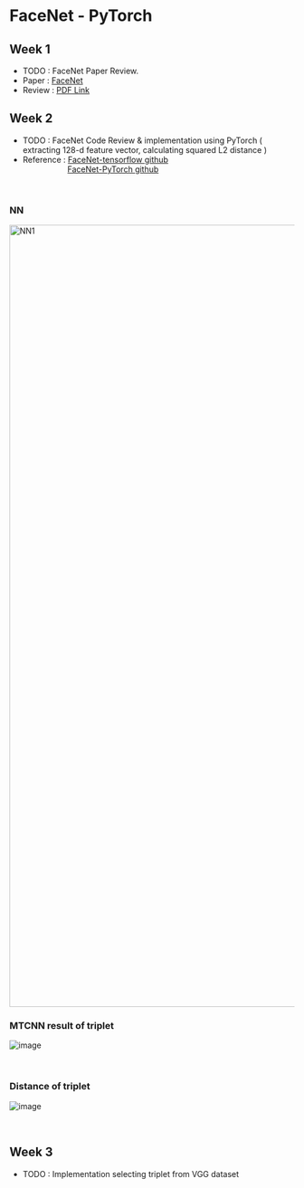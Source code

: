 # FaceNet - PyTorch  
## Week 1  
- TODO :  FaceNet Paper Review.  
- Paper : [FaceNet](https://arxiv.org/pdf/1503.03832.pdf)  
- Review : [PDF Link](https://github.com/Taaewoo/Paper_review/blob/master/09.%20FaceNet%3B%20A%20Unified%20Embedding%20for%20Face%20Recognition%20and%20Clustering.pdf)  
  
## Week 2  
- TODO : FaceNet Code Review & implementation using PyTorch ( extracting 128-d feature vector, calculating squared L2 distance )
- Reference : [FaceNet-tensorflow github](https://github.com/davidsandberg/facenet)  
&nbsp;&nbsp;&nbsp;&nbsp;&nbsp;&nbsp;&nbsp;&nbsp;&nbsp;&nbsp;&nbsp;&nbsp;&nbsp;&nbsp;&nbsp;&nbsp;&nbsp;&nbsp;&nbsp;
[FaceNet-PyTorch github](https://github.com/tbmoon/facenet)  
<br>  

### NN
<img width="1383" alt="NN1" src="https://user-images.githubusercontent.com/28804154/88418802-12075580-ce1f-11ea-85e8-b1974475b593.png">

<br>  

### **MTCNN result of triplet**
![image](https://user-images.githubusercontent.com/28804154/88461635-265f5700-cee0-11ea-8ed7-52f073ce5a33.png)

<br>  

### **Distance of triplet**
![image](https://user-images.githubusercontent.com/28804154/88461780-87d3f580-cee1-11ea-8a4d-bd832cc3d82b.png)
  
<br>  
  
## Week 3
- TODO : Implementation selecting triplet from VGG dataset

